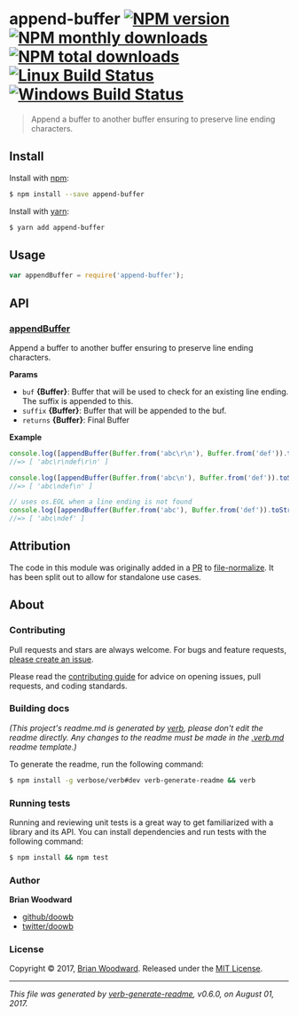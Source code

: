 # append-buffer [![NPM version](https://img.shields.io/npm/v/append-buffer.svg?style=flat)](https://www.npmjs.com/package/append-buffer) [![NPM monthly downloads](https://img.shields.io/npm/dm/append-buffer.svg?style=flat)](https://npmjs.org/package/append-buffer)  [![NPM total downloads](https://img.shields.io/npm/dt/append-buffer.svg?style=flat)](https://npmjs.org/package/append-buffer) [![Linux Build Status](https://img.shields.io/travis/doowb/append-buffer.svg?style=flat&label=Travis)](https://travis-ci.org/doowb/append-buffer) [![Windows Build Status](https://img.shields.io/appveyor/ci/doowb/append-buffer.svg?style=flat&label=AppVeyor)](https://ci.appveyor.com/project/doowb/append-buffer)

> Append a buffer to another buffer ensuring to preserve line ending characters.

## Install

Install with [npm](https://www.npmjs.com/):

```sh
$ npm install --save append-buffer
```

Install with [yarn](https://yarnpkg.com):

```sh
$ yarn add append-buffer
```

## Usage

```js
var appendBuffer = require('append-buffer');
```

## API

### [appendBuffer](index.js#L28)

Append a buffer to another buffer ensuring to preserve line ending characters.

**Params**

* `buf` **{Buffer}**: Buffer that will be used to check for an existing line ending. The suffix is appended to this.
* `suffix` **{Buffer}**: Buffer that will be appended to the buf.
* `returns` **{Buffer}**: Final Buffer

**Example**

```js
console.log([appendBuffer(Buffer.from('abc\r\n'), Buffer.from('def')).toString()]);
//=> [ 'abc\r\ndef\r\n' ]

console.log([appendBuffer(Buffer.from('abc\n'), Buffer.from('def')).toString()]);
//=> [ 'abc\ndef\n' ]

// uses os.EOL when a line ending is not found
console.log([appendBuffer(Buffer.from('abc'), Buffer.from('def')).toString()]);
//=> [ 'abc\ndef' ]
```

## Attribution

The code in this module was originally added in a [PR](https://github.com/jonschlinkert/file-normalize/pull/3) to [file-normalize](https://github.com/jonschlinkert/file-normalize). It has been split out to allow for standalone use cases.

## About

### Contributing

Pull requests and stars are always welcome. For bugs and feature requests, [please create an issue](../../issues/new).

Please read the [contributing guide](.github/contributing.md) for advice on opening issues, pull requests, and coding standards.

### Building docs

_(This project's readme.md is generated by [verb](https://github.com/verbose/verb-generate-readme), please don't edit the readme directly. Any changes to the readme must be made in the [.verb.md](.verb.md) readme template.)_

To generate the readme, run the following command:

```sh
$ npm install -g verbose/verb#dev verb-generate-readme && verb
```

### Running tests

Running and reviewing unit tests is a great way to get familiarized with a library and its API. You can install dependencies and run tests with the following command:

```sh
$ npm install && npm test
```

### Author

**Brian Woodward**

* [github/doowb](https://github.com/doowb)
* [twitter/doowb](https://twitter.com/doowb)

### License

Copyright © 2017, [Brian Woodward](https://doowb.com).
Released under the [MIT License](LICENSE).

***

_This file was generated by [verb-generate-readme](https://github.com/verbose/verb-generate-readme), v0.6.0, on August 01, 2017._